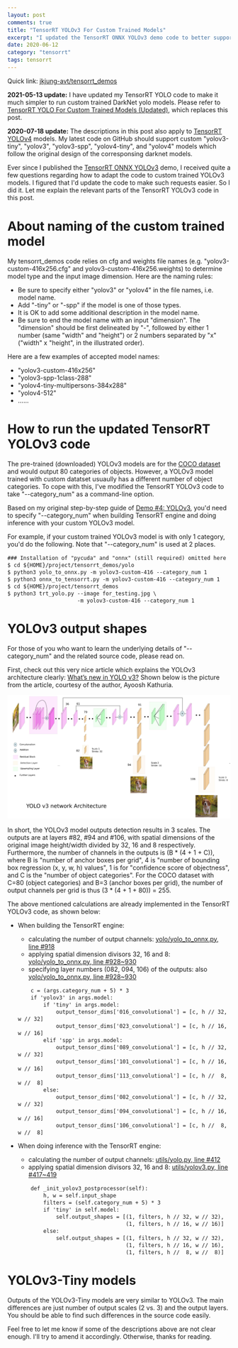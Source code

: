 ```yaml
---
layout: post
comments: true
title: "TensorRT YOLOv3 For Custom Trained Models"
excerpt: "I updated the TensorRT ONNX YOLOv3 demo code to better support custom trained models."
date: 2020-06-12
category: "tensorrt"
tags: tensorrt
---
```


Quick link: [jkjung-avt/tensorrt_demos](https://github.com/jkjung-avt/tensorrt_demos)

**2021-05-13 update:** I have updated my TensorRT YOLO code to make it much simpler to run custom trained DarkNet yolo models.  Please refer to [TensorRT YOLO For Custom Trained Models (Updated)](https://jkjung-avt.github.io/trt-yolo-custom-updated/), which replaces this post.

**2020-07-18 update:** The descriptions in this post also apply to [TensorRT YOLOv4](https://jkjung-avt.github.io/tensorrt-yolov4/) models.  My latest code on GitHub should support custom "yolov3-tiny", "yolov3", "yolov3-spp", "yolov4-tiny", and "yolov4" models which follow the original design of the corresponsing darknet models.

Ever since I published the [TensorRT ONNX YOLOv3](https://jkjung-avt.github.io/tensorrt-yolov3/) demo, I received quite a few questions regarding how to adapt the code to custom trained YOLOv3 models.  I figured that I'd update the code to make such requests easier.  So I did it.  Let me explain the relevant parts of the TensorRT YOLOv3 code in this post.

# About naming of the custom trained model

My tensorrt_demos code relies on cfg and weights file names (e.g. "yolov3-custom-416x256.cfg" and yolov3-custom-416x256.weights) to determine model type and the input image dimension.  Here are the naming rules:

* Be sure to specify either "yolov3" or "yolov4" in the file names, i.e. model name.
* Add "-tiny" or "-spp" if the model is one of those types.
* It is OK to add some additional description in the model name.
* Be sure to end the model name with an input "dimension".  The "dimension" should be first delineated by "-", followed by either 1 number (same "width" and "height") or 2 numbers separated by "x" ("width" x "height", in the illustrated order).

Here are a few examples of accepted model names:

* "yolov3-custom-416x256"
* "yolov3-spp-1class-288"
* "yolov4-tiny-multipersons-384x288"
* "yolov4-512"
* ......

# How to run the updated TensorRT YOLOv3 code

The pre-trained (downloaded) YOLOv3 models are for the [COCO dataset](http://cocodataset.org/#home) and would output 80 categories of objects.  However, a YOLOv3 model trained with custom datatset usuaully has a different number of object categories.  To cope with this, I've modified the TensorRT YOLOv3 code to take "--category_num" as a command-line option.

Based on my original step-by-step guide of [Demo #4: YOLOv3](https://github.com/jkjung-avt/tensorrt_demos#yolov3), you'd need to specify "--category_num" when building TensorRT engine and doing inference with your custom YOLOv3 model.

For example, if your custom trained YOLOv3 model is with only 1 category, you'd do the following.  Note that "--category_num" is used at 2 places.

```
### Installation of "pycuda" and "onnx" (still required) omitted here
$ cd ${HOME}/project/tensorrt_demos/yolo
$ python3 yolo_to_onnx.py -m yolov3-custom-416 --category_num 1
$ python3 onnx_to_tensorrt.py -m yolov3-custom-416 --category_num 1
$ cd ${HOME}/project/tensorrt_demos
$ python3 trt_yolo.py --image for_testing.jpg \
                      -m yolov3-custom-416 --category_num 1
```

# YOLOv3 output shapes

For those of you who want to learn the underlying details of "--category_num" and the related source code, please read on.

First, check out this very nice article which explains the YOLOv3 architecture clearly: [What’s new in YOLO v3?](https://towardsdatascience.com/yolo-v3-object-detection-53fb7d3bfe6b)  Shown below is the picture from the article, courtesy of the author, Ayoosh Kathuria.

![YOLOv3 architecture](/assets/2020-06-12-trt-yolov3-custom/yolov3_architecture.jpg)

In short, the YOLOv3 model outputs detection results in 3 scales.  The outputs are at layers #82, #94 and #106, with spatial dimensions of the original image height/width divided by 32, 16 and 8 respectively.  Furthermore, the number of channels in the outputs is (B * (4 + 1 + C)), where B is "number of anchor boxes per grid", 4 is "number of bounding box regression (x, y, w, h) values", 1 is for "confidence score of objectness", and C is the "number of object categories".  For the COCO dataset with C=80 (object categories) and B=3 (anchor boxes per grid), the number of output channels per grid is thus (3 * (4 + 1 + 80)) = 255.

The above mentioned calculations are already implemented in the TensorRT YOLOv3 code, as shown below:

* When building the TensorRT engine:
    - calculating the number of output channels: [yolo/yolo_to_onnx.py, line #918](https://github.com/jkjung-avt/tensorrt_demos/blob/3fb15c908b155d5edc1bf098c6b8c31886cd8e8d/yolo/yolo_to_onnx.py#L918)
    - applying spatial dimension divisors 32, 16 and 8: [yolo/yolo_to_onnx.py, line #928~930](https://github.com/jkjung-avt/tensorrt_demos/blob/3fb15c908b155d5edc1bf098c6b8c31886cd8e8d/yolo/yolo_to_onnx.py#L928)
    - specifying layer numbers (082, 094, 106) of the outputs: also [yolo/yolo_to_onnx.py, line #928~930](https://github.com/jkjung-avt/tensorrt_demos/blob/3fb15c908b155d5edc1bf098c6b8c31886cd8e8d/yolo/yolo_to_onnx.py#L928)

    ```
        c = (args.category_num + 5) * 3
        if 'yolov3' in args.model:
            if 'tiny' in args.model:
                output_tensor_dims['016_convolutional'] = [c, h // 32, w // 32]
                output_tensor_dims['023_convolutional'] = [c, h // 16, w // 16]
            elif 'spp' in args.model:
                output_tensor_dims['089_convolutional'] = [c, h // 32, w // 32]
                output_tensor_dims['101_convolutional'] = [c, h // 16, w // 16]
                output_tensor_dims['113_convolutional'] = [c, h //  8, w //  8]
            else:
                output_tensor_dims['082_convolutional'] = [c, h // 32, w // 32]
                output_tensor_dims['094_convolutional'] = [c, h // 16, w // 16]
                output_tensor_dims['106_convolutional'] = [c, h //  8, w //  8]
    ```

* When doing inference with the TensorRT engine:
    - calculating the number of output channels: [utils/yolo.py, line #412](https://github.com/jkjung-avt/tensorrt_demos/blob/3fb15c908b155d5edc1bf098c6b8c31886cd8e8d/utils/yolo.py#L412)
    - applying spatial dimension divisors 32, 16 and 8: [utils/yolov3.py, line #417~419](https://github.com/jkjung-avt/tensorrt_demos/blob/3fb15c908b155d5edc1bf098c6b8c31886cd8e8d/utils/yolo.py#L417)

    ```
        def _init_yolov3_postprocessor(self):
            h, w = self.input_shape
            filters = (self.category_num + 5) * 3
            if 'tiny' in self.model:
                self.output_shapes = [(1, filters, h // 32, w // 32),
                                      (1, filters, h // 16, w // 16)]
            else:
                self.output_shapes = [(1, filters, h // 32, w // 32),
                                      (1, filters, h // 16, w // 16),
                                      (1, filters, h //  8, w //  8)]
    ```

# YOLOv3-Tiny models

Outputs of the YOLOv3-Tiny models are very similar to YOLOv3.  The main differences are just number of output scales (2 vs. 3) and the output layers.  You should be able to find such differences in the source code easily.

Feel free to let me know if some of the descriptions above are not clear enough.  I'll try to amend it accordingly.  Otherwise, thanks for reading.
